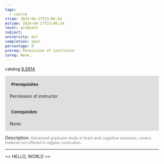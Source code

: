 ```yaml
---
tags:
  - course
ctime: 2024-04-17T23:06:24
mstime: 2024-04-17T23:06:24
level: graduate
subject: 
university: mit
completion: open
percentage: 0
prereq: Permission of instructor
coreq: None.
---
```


catalog [9.S914](http://student.mit.edu/catalog/m9b.html#9.S914)

<span style="display: block; padding: 15px; background-color: rgb(100, 100, 100, 0.2);"><font id="m_prereq3840_0" style="display: block; font-family: Arial, sans-serif; font-weight: bold; padding: 5px">Prerequisites</font><br><span id="prereq3840_0">Permission of instructor</span></span>
<span style="display: block; padding: 15px; background-color: rgb(100, 100, 100, 0.2);"><font id="m_coreq3840_0" style="display: block; font-family: Arial, sans-serif; font-weight: bold; padding: 5px">Corequisites</font><br><span id="coreq3840_0">None.</span></span>

<font style="">Description:</font>
<font style="color: grey; font-size: 0.8rem;">Advanced graduate study in brain and cognitive sciences; covers material not offered in regular curriculum.</font>



---

<< HELLO, WORLD >>
